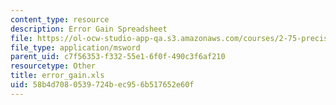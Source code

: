 ```yaml
---
content_type: resource
description: Error Gain Spreadsheet
file: https://ol-ocw-studio-app-qa.s3.amazonaws.com/courses/2-75-precision-machine-design-fall-2001/58b4d7080539724bec956b517652e60f_error_gain.xls
file_type: application/msword
parent_uid: c7f56353-f332-55e1-6f0f-490c3f6af210
resourcetype: Other
title: error_gain.xls
uid: 58b4d708-0539-724b-ec95-6b517652e60f
---
```


